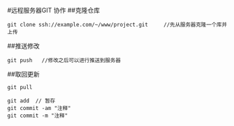 #远程服务器GIT 协作
##克隆仓库
```shell
git clone ssh://example.com/~/www/project.git     //先从服务器克隆一个库并上传
```
##推送修改
```shell
git push   //修改之后可以进行推送到服务器
```
##取回更新 
```shell
git pull
```
```shell
git add  // 暂存
git commit -am "注释"
git commit -m "注释"
```
